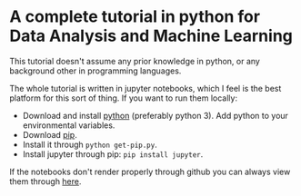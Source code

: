 # A complete tutorial in python for Data Analysis and Machine Learning

This tutorial doesn't assume any prior knowledge in python, or any background other in programming languages. 

The whole tutorial is written in jupyter notebooks, which I feel is the best platform for this sort of thing. If you want to run them locally:

- Download and install [python](https://www.python.org/downloads/) (preferably python 3). Add python to your environmental variables.
- Download [pip](https://bootstrap.pypa.io/get-pip.py).
- Install it through `python get-pip.py`.
- Install jupyter through pip: `pip install jupyter`.

If the notebooks don't render properly through github you can always view them through [here](http://nbviewer.jupyter.org/github/thanostagaris/python_ml_tutorial/tree/master/).
